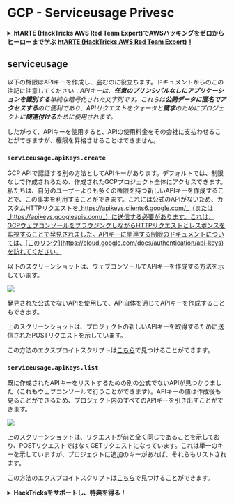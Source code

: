 # GCP - Serviceusage Privesc

<details>

<summary><strong>htARTE (HackTricks AWS Red Team Expert)でAWSハッキングをゼロからヒーローまで学ぶ</strong> <a href="https://training.hacktricks.xyz/courses/arte"><strong>htARTE (HackTricks AWS Red Team Expert)</strong></a><strong>！</strong></summary>

HackTricksをサポートする他の方法:

* **HackTricksにあなたの会社を広告したい**、または**HackTricksをPDFでダウンロードしたい**場合は、[**SUBSCRIPTION PLANS**](https://github.com/sponsors/carlospolop)をチェックしてください。
* [**公式のPEASS & HackTricksグッズ**](https://peass.creator-spring.com)を入手してください。
* [**The PEASS Family**](https://opensea.io/collection/the-peass-family)を発見し、独占的な[**NFTs**](https://opensea.io/collection/the-peass-family)のコレクションをご覧ください。
* 💬 [**Discordグループ**](https://discord.gg/hRep4RUj7f)に**参加する**か、[**telegramグループ**](https://t.me/peass)に参加するか、**Twitter** 🐦 [**@carlospolopm**](https://twitter.com/carlospolopm)を**フォロー**してください。
* [**HackTricks**](https://github.com/carlospolop/hacktricks)と[**HackTricks Cloud**](https://github.com/carlospolop/hacktricks-cloud)のgithubリポジトリにPRを提出して、あなたのハッキングのコツを共有してください。

</details>

## serviceusage

以下の権限はAPIキーを作成し、盗むのに役立ちます。ドキュメントからのこの注記に注意してください：_APIキーは、**任意のプリンシパルなしにアプリケーションを識別する**単純な暗号化された文字列です。これらは**公開データに匿名でアクセスする**のに便利であり、APIリクエストをクォータと**請求**のためにプロジェクトに**関連付ける**ために使用されます。_

したがって、APIキーを使用すると、APIの使用料金をその会社に支払わせることができますが、権限を昇格させることはできません。

### `serviceusage.apiKeys.create`

GCP APIで認証する別の方法としてAPIキーがあります。デフォルトでは、制限なしで作成されるため、作成されたGCPプロジェクト全体にアクセスできます。私たちは、自分のユーザーよりも多くの権限を持つ新しいAPIキーを作成することで、この事実を利用することができます。これには公式のAPIがないため、カスタムHTTPリクエストを_https://apikeys.clients6.google.com/_（または_https://apikeys.googleapis.com/_）に送信する必要があります。これは、GCPウェブコンソールをブラウジングしながらHTTPリクエストとレスポンスを監視することで発見されました。APIキーに関連する制限のドキュメントについては、[このリンク](https://cloud.google.com/docs/authentication/api-keys)を訪れてください。

以下のスクリーンショットは、ウェブコンソールでAPIキーを作成する方法を示しています。

![](https://rhinosecuritylabs.com/wp-content/uploads/2020/04/image6-1.png)

発見された公式でないAPIを使用して、API自体を通じてAPIキーを作成することもできます。

上のスクリーンショットは、プロジェクトの新しいAPIキーを取得するために送信されたPOSTリクエストを示しています。

この方法のエクスプロイトスクリプトは[こちら](https://github.com/RhinoSecurityLabs/GCP-IAM-Privilege-Escalation/blob/master/ExploitScripts/serviceusage.apiKeys.create.py)で見つけることができます。

### `serviceusage.apiKeys.list`

既に作成されたAPIキーをリストするための別の公式でないAPIが見つかりました（これもウェブコンソールで行うことができます）。APIキーの値は作成後も見ることができるため、プロジェクト内のすべてのAPIキーを引き出すことができます。

![](https://rhinosecuritylabs.com/wp-content/uploads/2020/04/image4-1.png)

上のスクリーンショットは、リクエストが前と全く同じであることを示しており、POSTリクエストではなくGETリクエストになっています。これは単一のキーを示していますが、プロジェクトに追加のキーがあれば、それらもリストされます。

この方法のエクスプロイトスクリプトは[こちら](https://github.com/RhinoSecurityLabs/GCP-IAM-Privilege-Escalation/blob/master/ExploitScripts/serviceusage.apiKeys.list.py)で見つけることができます。

<details>

<summary><strong>HackTricksをサポートし、特典を得る！</strong></summary>

**サイバーセキュリティ会社**で働いていますか？ **HackTricksにあなたの会社を広告したい**ですか？ または**最新版のPEASSをアクセスしたり、HackTricksをPDFでダウンロードしたい**ですか？ [**SUBSCRIPTION PLANS**](https://github.com/sponsors/carlospolop)をチェックしてください！

[**The PEASS Family**](https://opensea.io/collection/the-peass-family)を発見し、独占的な[**NFTs**](https://opensea.io/collection/the-peass-family)のコレクションをご覧ください。

[**公式のPEASS & HackTricksグッズ**](https://peass.creator-spring.com)を入手してください。

[**💬**](https://emojipedia.org/speech-balloon/) [**Discordグループ**](https://discord.gg/hRep4RUj7f)に**参加する**か、[**telegramグループ**](https://t.me/peass)に参加するか、**Twitter** [**🐦**](https://github.com/carlospolop/hacktricks/tree/7af18b62b3bdc423e11444677a6a73d4043511e9/\[https:/emojipedia.org/bird/README.md)[**@carlospolopm**](https://twitter.com/carlospolopm)を**フォロー**してください。

[**hacktricks githubリポジトリ**](https://github.com/carlospolop/hacktricks)にPRを提出して、あなたのハッキングのコツを共有してください。

</details>
